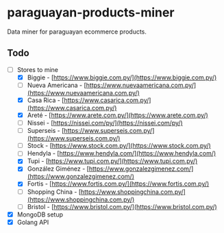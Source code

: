 # paraguayan-products-miner
Data miner for paraguayan ecommerce products.

## Todo
- [ ] Stores to mine
    - [x] Biggie -  [https://www.biggie.com.py/](https://www.biggie.com.py/)
    - [ ] Nueva Americana - [https://www.nuevaamericana.com.py/](https://www.nuevaamericana.com.py/)
    - [x] Casa Rica - [https://www.casarica.com.py/](https://www.casarica.com.py/)
    - [x] Areté - [https://www.arete.com.py/](https://www.arete.com.py/)
    - [ ] Nissei - [https://nissei.com/py/](https://nissei.com/py/)
    - [ ] Superseis - [https://www.superseis.com.py/](https://www.superseis.com.py/)
    - [ ] Stock -  [https://www.stock.com.py/](https://www.stock.com.py/)
    - [ ] Hendyla - [https://www.hendyla.com/](https://www.hendyla.com/)
    - [x] Tupi -  [https://www.tupi.com.py/](https://www.tupi.com.py/)
    - [x] González Giménez - [https://www.gonzalezgimenez.com/](https://www.gonzalezgimenez.com/)
    - [x] Fortis - [https://www.fortis.com.py/](https://www.fortis.com.py/)
    - [ ] Shopping China - [https://www.shoppingchina.com.py/](https://www.shoppingchina.com.py/)
    - [ ] Bristol - [https://www.bristol.com.py/](https://www.bristol.com.py/)
- [x] MongoDB setup
- [x] Golang API